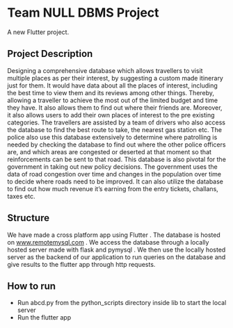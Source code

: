 # Team NULL DBMS Project

A new Flutter project.

## Project Description

Designing a comprehensive database which allows travellers to visit multiple places as per their
interest, by suggesting a custom made itinerary just for them. It would have data about all the
places of interest, including the best time to view them and its reviews among other things.
Thereby, allowing a traveller to achieve the most out of the limited budget and time they have. It
also allows them to find out where their friends are. Moreover, it also allows users to add their
own places of interest to the pre existing categories.
The travellers are assisted by a team of drivers who also access the database to find the best
route to take, the nearest gas station etc.
The police also use this database extensively to determine where patrolling is needed by
checking the database to find out where the other police officers are, and which areas are
congested or deserted at that moment so that reinforcements can be sent to that road.
This database is also pivotal for the government in taking out new policy decisions. The
government uses the data of road congestion over time and changes in the population over time
to decide where roads need to be improved. It can also utilize the database to find out how
much revenue it’s earning from the entry tickets, challans, taxes etc.


## Structure

We have made a cross platform app using Flutter . The database is hosted on
www.remotemysql.com . We access the database through a locally hosted server made with
flask and pymysql . We then use the locally hosted server as the backend of our application to
run queries on the database and give results to the flutter app through http requests.


## How to run

- Run abcd.py from the python_scripts directory inside lib to start the local server
- Run the flutter app 
